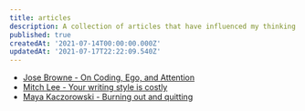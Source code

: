 ```yaml
---
title: articles
description: A collection of articles that have influenced my thinking.
published: true
createdAt: '2021-07-14T00:00:00.000Z'
updatedAt: '2021-07-17T22:22:09.540Z'
---
```


- [Jose Browne - On Coding, Ego, and Attention](https://josebrowne.com/on-coding-ego-and-attention)
- [Mitch Lee - Your writing style is costly](https://blog.mitchjlee.com/2020/your-writing-style-is-costly)
- [Maya Kaczorowski - Burning out and quitting](https://mayakaczorowski.com/blogs/burnout)
